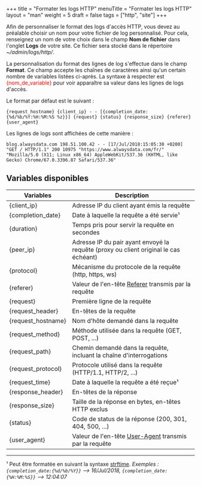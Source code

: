 +++
title = "Formater les logs HTTP"
menuTitle = "Formater les logs HTTP"
layout = "man"
weight = 5
draft = false
tags = ["http", "site"]
+++

Afin de personnaliser le format des logs d'accès HTTP, vous devez au préalable choisir un nom pour votre fichier de log personnalisé. Pour cela, renseignez un nom de votre choix dans le champ **Nom de fichier** dans l'onglet **Logs** de votre site.
Ce fichier sera stocké dans le répertoire _~/admin/logs/http/_.

La personnalisation du format des lignes de log s'effectue dans le champ **Format**. Ce champ accepte les chaînes de caractères ainsi qu'un certain nombre de variables listées ci-après.
La syntaxe à respecter est <font color="red">{nom_de_variable}</font> pour voir apparaître sa valeur dans les lignes de logs d'accès.

Le format par défaut est le suivant :

```
{request_hostname} {client_ip} - - [{completion_date:{%d/%b/%Y:%H:%M:%S %z}}] {request} {status} {response_size} {referer} {user_agent}
```

Les lignes de logs sont affichées de cette manière :
```
blog.alwaysdata.com 198.51.100.42 - - [17/Jul/2018:15:05:30 +0200] "GET / HTTP/1.1" 200 10975 "https://www.alwaysdata.com/fr/" "Mozilla/5.0 (X11; Linux x86_64) AppleWebKit/537.36 (KHTML, like Gecko) Chrome/67.0.3396.87 Safari/537.36"
```

## Variables disponibles

Variables | Description
----|----
{client_ip} | Adresse IP du client ayant émis la requête
{completion_date} | Date à laquelle la requête a été servie¹
{duration} | Temps pris pour servir la requête en secondes
{peer_ip} | Adresse IP du pair ayant envoyé la requête (proxy ou client original le cas échéant)
{protocol} | Mécanisme du protocole de la requête (http, https, ws)
{referer} | Valeur de l'en-tête [Referer](https://fr.wikipedia.org/wiki/R%C3%A9f%C3%A9rent_(informatique)) transmis par la requête 
{request} | Première ligne de la requête
{request_header} | En-têtes de la requête
{request_hostname} | Nom d'hôte demandé dans la requête
{request_method} | Méthode utilisée dans la requête (GET, POST, ...)
{request_path} | Chemin demandé dans la requête, incluant la chaîne d'interrogations
{request_protocol} | Protocole utilisé dans la requête (HTTP/1.1, HTTP/2, ...)
{request_time} | Date à laquelle la requête a été reçue¹
{response_header} | En-têtes de la réponse 
{response_size} | Taille de la réponse en bytes, en-têtes HTTP exclus
{status} | Code de status de la réponse (200, 301, 404, 500, ...)
{user_agent} | Valeur de l'en-tête [User-Agent](https://fr.wikipedia.org/wiki/User_agent) transmis par la requête

----
¹ Peut être formatée en suivant la syntaxe [strftime](https://docs.python.org/fr/3.6/library/datetime.html?highlight=strftime#strftime-strptime-behavior).
*Exemples : `{completion_date:{%d/%b/%Y}}` --> 16/Jul/2018, `{completion_date:{%H:%M:%S}}` --> 12:04:07*
